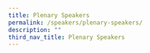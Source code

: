 ```yaml
---
title: Plenary Speakers
permalink: /speakers/plenary-speakers/
description: ""
third_nav_title: Plenary Speakers
---
```



